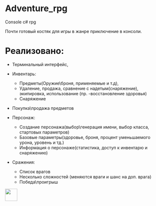 # Adventure_rpg
Console c# rpg 

Почти готовый костяк для игры в жанре приключение в консоли.
# Реализовано:
- Терминальный интерфейс,
- Инвентарь:
    - Предметы(Оружие\броня, применяемые и т.д),
    - Удаление, продажа, сравнение с надетым(снаряжение), экипировка, использование (пр. -восстановление здоровья)  
    - Снаряжение
- Покупка\продажа предметов
- Персонаж:
    - Создание персонажа(выбор\генерация имени, выбор класса, стартовых параметров)
    - Базовые параметры(здоровье, броня, процент уменьшаемого урона, уровень и тд.)  
    - Информация о персонаже(статистика, доступ к инвентарю и снаряжению)
- Сражения:
    - Список врагов
    - Несколько сложностей (меняются враги и шанс на доп. врага)
    - Победа\проигрыш
  
  <sub><sup></sup></sub>
  <sub><sup></sup></sub>
  <sub><sup></sup></sub>
  <sub><sup></sup></sub>
  <sub><sup></sup></sub>
  <sub><sup></sup></sub>
  
 <img src="https://c.tenor.com/Q6O6FN8oaGkAAAAd/dance-party-cat.gif" width="40" height="40" />


 
  
